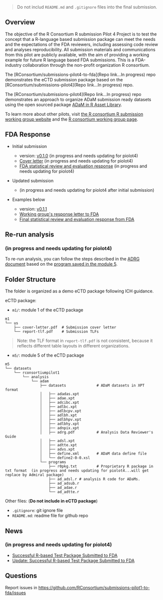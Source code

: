 > Do not includ `README.md` and `.gitignore` files into the final submission. 

## Overview

The objective of the R Consortium R submission Pilot 4 Project is to 
test the concept that a R-language based submission package can meet 
the needs and the expectations of the FDA reviewers, 
including assessing code review and analyses reproducibility. 
All submission materials and communications from this pilot are publicly available, 
with the aim of providing a working example for future R language based FDA submissions.
This is a FDA-industry collaboration through the non-profit organization R consortium.

The [RConsortium/submissions-pilot4-to-fda](Repo link...In progress)
repo demonstrates the eCTD submission package based on the [RConsortium/submissions-pilot4](Repo link...In progress) repo.  

The [RConsortium/submissions-pilot4](Repo link...In progress) repo demonstrates an approach to organize ADaM submission ready datasets using the open sourced package [ADaM in R Asset Library](https://pharmaverse.github.io/admiral/index.html).

To learn more about other pilots, visit [the R consortium R submission working group website](https://rconsortium.github.io/submissions-wg/) and the [R consortium working group page](https://www.r-consortium.org/projects/isc-working-groups).

## FDA Response 

- Initial submission
  + version: [v0.1.0](https://github.com/RConsortium/submissions-pilot1-to-fda/releases/tag/v0.1.0) (in progress and needs updating for piolot4)
  + [Cover letter](https://github.com/RConsortium/submissions-pilot1-to-fda/blob/main/m1/us/cover-letter.pdf)  (in progress and needs updating for piolot4)
  + [FDA statistical review and evaluation response](https://github.com/RConsortium/submissions-pilot1/blob/main/vignettes/fda/fda-response-2021-11-22.pdf)  (in progress and needs updating for piolot4)

- Updated submission
  +  (in progress and needs updating for piolot4 after initial submission)

- Examples below
  + version: [v0.1.1](https://github.com/RConsortium/submissions-pilot1-to-fda/releases/tag/v0.1.1) 
  + [Working group's response letter to FDA](https://github.com/RConsortium/submissions-pilot1-to-fda/blob/main/m1/us/response-to-fda-1.pdf)
  + [Final statistical review and evaluation response from FDA](https://github.com/RConsortium/submissions-wg/blob/main/Documents/Summary_R_Pilot_Submission2.pdf)
  
  
## Re-run analysis 
###  (in progress and needs updating for piolot4)
To re-run analysis, you can follow the steps described in the 
[ADRG document](https://github.com/RConsortium/submissions-pilot1-to-fda/blob/main/m5/datasets/rconsortiumpilot1/analysis/adam/datasets/adrg.pdf) based on the 
[program saved in the module 5](https://github.com/RConsortium/submissions-pilot1-to-fda/tree/main/m5/datasets/rconsortiumpilot1/analysis/adam/programs). 

## Folder Structure 

The folder is organized as a demo eCTD package following ICH guidance. 

eCTD package: 

- `m1/`: module 1 of the eCTD package

```
m1
└── us
    ├── cover-letter.pdf  # Submission cover letter
    └── report-tlf.pdf    # Submission TLFs 
```

> Note: the TLF format in `report-tlf.pdf` is not consistent, 
> because it reflects different table layouts in different organizations. 

- `m5/`: module 5 of the eCTD package

```
m5
└── datasets
    └── rconsortiumpilot1
        └── analysis
            └── adam
                ├── datasets              # ADaM datasets in XPT format
                │   ├── adadas.xpt
                │   ├── adae.xpt
                │   ├── adcibc.xpt
                │   ├── adlbc.xpt
                │   ├── adlbcpv.xpt
                │   ├── adlbh.xpt
                │   ├── adlbhpv.xpt
                │   ├── adlbhy.xpt
                │   ├── adnpix.xpt
                │   ├── adrg.pdf          # Analysis Data Reviewer's Guide
                │   ├── adsl.xpt
                │   ├── adtte.xpt
                │   ├── advs.xpt
                │   ├── define.xml        # ADaM data define file
                │   └── define2-0-0.xsl
                └── programs
                    ├── r0pkg.txt         # Proprietary R package in txt format  (in progress and needs updating for piolot4...will get replace by Admiral package)
                    ├── ad_adsl.r # analysis R code for ADaMs. 
                    ├── ad_adsub.r
                    ├── ad_adae.r
                    └── ad_adtte.r
```
Other files: (**Do not include in eCTD package**)

- `.gitignore`: git ignore file
- `README.md`: readme file for github repo

## News
### (in progress and needs updating for piolot4)
- [Successful R-based Test Package Submitted to FDA](https://www.r-consortium.org/blog/2021/12/08/successful-r-based-test-package-submitted-to-fda)
- [Update: Successful R-based Test Package Submitted to FDA](https://www.r-consortium.org/blog/2022/03/16/update-successful-r-based-test-package-submitted-to-fda)

## Questions 

Report issues in <https://github.com/RConsortium/submissions-pilot1-to-fda/issues>

